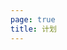 ```yaml
---
page: true
title: 计划
---
```


<script setup>
import Plan from '@theme/views/Plan.vue'
</script>

<Plan />
